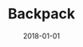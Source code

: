 ---
date: 2018-01-01
title: Backpack
company: Skyscanner
link: https://backpack.github.io/
image: ./images/backpack.jpg
description: Backpack is the foundation for all Skyscanner products. It builds on Atomic Design principles to help visualise how these products are assembled.

---
